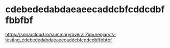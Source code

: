 # cdebededabdaeaeecaddcbfcddcdbffbbfbf
https://sonarcloud.io/summary/overall?id=neojarvis-testing_cdebededabdaeaeecaddcbfcddcdbffbbfbf

